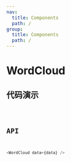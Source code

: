 ```yaml
---
nav:
  title: Components
  path: /
group:
  title: Components
  path: /
---
```


# WordCloud

## 代码演示

<code src='./demo' />

## API

```javascript
<WordCloud data={data} />
```
